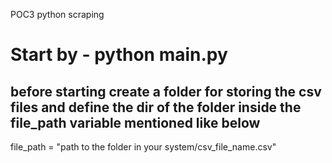 POC3 python scraping

# Start by - python main.py
## before starting create a folder for storing the csv files and define the dir of the folder inside the file_path variable mentioned like below

file_path = "path to the folder in your system/csv_file_name.csv"
